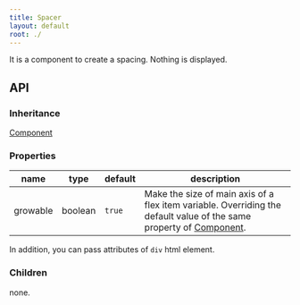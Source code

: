```yaml
---
title: Spacer
layout: default
root: ./
---
```


It is a component to create a spacing. Nothing is displayed.


API
--------

### Inheritance

[Component](component)

### Properties

| name | type | default | description |
| ---- | -- | ----------- | ---- |
| growable | boolean | `true` | Make the size of main axis of a flex item variable. Overriding the default value of the same property of [Component](component). |

In addition, you can pass attributes of `div` html element.

### Children

none.

